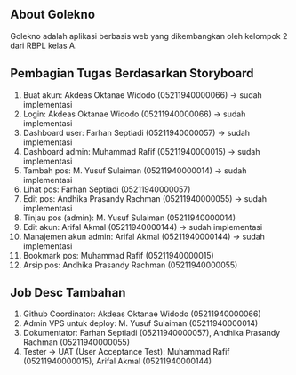 ## About Golekno

Golekno adalah aplikasi berbasis web yang dikembangkan oleh kelompok 2 dari RBPL kelas A.

## Pembagian Tugas Berdasarkan Storyboard
1. Buat akun: Akdeas Oktanae Widodo (05211940000066) -> sudah implementasi
2. Login: Akdeas Oktanae Widodo (05211940000066) -> sudah implementasi
3. Dashboard user: Farhan Septiadi (05211940000057) -> sudah implementasi
4. Dashboard admin: Muhammad Rafif (05211940000015) -> sudah implementasi
5. Tambah pos: M. Yusuf Sulaiman (05211940000014) -> sudah implementasi
6. Lihat pos: Farhan Septiadi (05211940000057)
7. Edit pos: Andhika Prasandy Rachman (05211940000055) -> sudah implementasi
8. Tinjau pos (admin): M. Yusuf Sulaiman (05211940000014)
9. Edit akun: Arifal Akmal (05211940000144) -> sudah implementasi
10. Manajemen akun admin: Arifal Akmal (05211940000144) -> sudah implementasi
11. Bookmark pos: Muhammad Rafif (05211940000015)
12. Arsip pos: Andhika Prasandy Rachman (05211940000055)
 

## Job Desc Tambahan
1. Github Coordinator: Akdeas Oktanae Widodo (05211940000066)
2. Admin VPS untuk deploy: M. Yusuf Sulaiman (05211940000014)
3. Dokumentator: Farhan Septiadi (05211940000057), Andhika Prasandy Rachman (05211940000055)
4. Tester  -> UAT (User Acceptance Test): Muhammad Rafif (05211940000015), Arifal Akmal (05211940000144)
